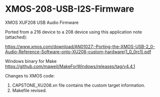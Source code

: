 # XMOS-208-USB-I2S-Firmware

XMOS XUF208 USB Audio Firmware

Ported from a 216 device to a 208 device using this application note (attached):

https://www.xmos.com/download/AN01027:-Porting-the-XMOS-USB-2_0-Audio-Reference-Software-onto-XU208-custom-hardware(1_0_0rc1).pdf

Windows binary for Make
https://github.com/maweil/MakeForWindows/releases/tag/v4.4.1

Changes to XMOS code:

1) CAPSTONE_XU208.xn file contains the custom target information.
2) Makefile revised.
